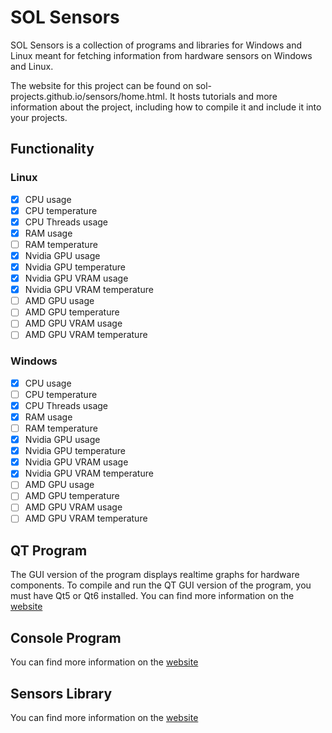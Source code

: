 # SOL Sensors

SOL Sensors is a collection of programs and libraries for Windows and Linux meant for fetching information from hardware sensors on Windows and Linux.

The website for this project can be found on sol-projects.github.io/sensors/home.html. It hosts tutorials and more information about the project, including how to compile it and include it into your projects.

## Functionality
### Linux
- [x] CPU usage
- [x] CPU temperature
- [x] CPU Threads usage
- [x] RAM usage
- [ ] RAM temperature
- [x] Nvidia GPU usage
- [x] Nvidia GPU temperature
- [x] Nvidia GPU VRAM usage
- [x] Nvidia GPU VRAM temperature
- [ ] AMD GPU usage
- [ ] AMD GPU temperature
- [ ] AMD GPU VRAM usage
- [ ] AMD GPU VRAM temperature
### Windows
- [x] CPU usage
- [ ] CPU temperature
- [x] CPU Threads usage
- [x] RAM usage
- [ ] RAM temperature
- [x] Nvidia GPU usage
- [x] Nvidia GPU temperature
- [x] Nvidia GPU VRAM usage
- [x] Nvidia GPU VRAM temperature
- [ ] AMD GPU usage
- [ ] AMD GPU temperature
- [ ] AMD GPU VRAM usage
- [ ] AMD GPU VRAM temperature

## QT Program
The GUI version of the program displays realtime graphs for hardware components.
To compile and run the QT GUI version of the program, you must have Qt5 or Qt6 installed. 
You can find more information on the [website](https://sol-projects.github.io/sensors/tutorial/gui.html)

## Console Program
You can find more information on the [website](https://sol-projects.github.io/sensors/tutorial/nogui.html)
## Sensors Library
You can find more information on the [website](https://sol-projects.github.io/sensors/tutorial/sensors.html)
